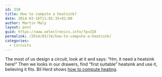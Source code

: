 ```yaml
---
id: 310
title: How to compute a heatsink?
date: 2014-03-16T11:01:35+01:00
author: Martin Maly
layout: post
guid: https://www.uelectronics.info/?p=310
permalink: /2014/03/16/how-to-compute-a-heatsink/
categories:
  - Circuits
---
```

The most of us design a circuit, look at it and says: &#8220;Hm, it need a heatsink here!&#8221; Then we looks in our drawers, find &#8220;first suitable&#8221; heatsink and use it, believing it fits. Bil Herd shows [how to compute heating](https://hackaday.com/2014/03/03/hot-or-not-find-out-how-to-calculate-component-heat-and-why-you-should).